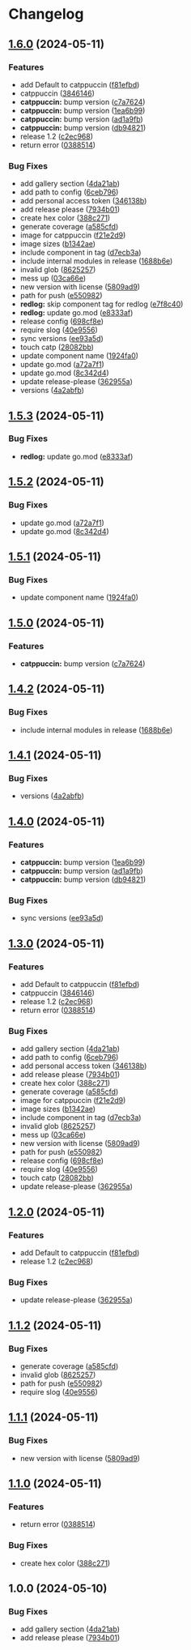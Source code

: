 # Changelog

## [1.6.0](https://github.com/op/redlog/compare/v1.5.3...v1.6.0) (2024-05-11)


### Features

* add Default to catppuccin ([f81efbd](https://github.com/op/redlog/commit/f81efbd724619282fcd455effca400a84efaee56))
* catppuccin ([3846146](https://github.com/op/redlog/commit/3846146cf6999c729d94fb6fdb20977580e7e78d))
* **catppuccin:** bump version ([c7a7624](https://github.com/op/redlog/commit/c7a762495084e498b6178145cbec3fd83cac02a5))
* **catppuccin:** bump version ([1ea6b99](https://github.com/op/redlog/commit/1ea6b9970bad6608fe1814b0507d3c9de71f2adf))
* **catppuccin:** bump version ([ad1a9fb](https://github.com/op/redlog/commit/ad1a9fb6175fb72643119ffd2ccfdc72da028c33))
* **catppuccin:** bump version ([db94821](https://github.com/op/redlog/commit/db94821db4fc92b2682bdd8cccdfb8fb38db547a))
* release 1.2 ([c2ec968](https://github.com/op/redlog/commit/c2ec968c396cd5ed048b4a6621751cf519d6a561))
* return error ([0388514](https://github.com/op/redlog/commit/03885140e3ddb94f559e2aba703622e2d989efaa))


### Bug Fixes

* add gallery section ([4da21ab](https://github.com/op/redlog/commit/4da21abab8a64f20e500885d2d858782d96cbc61))
* add path to config ([6ceb796](https://github.com/op/redlog/commit/6ceb796b0d0b1b0f6bedca01e6b8b4c5f6240485))
* add personal access token ([346138b](https://github.com/op/redlog/commit/346138bc4eb5df54794f35bf34465b651bb6ffbc))
* add release please ([7934b01](https://github.com/op/redlog/commit/7934b011b954768c169fda251de95093483d7289))
* create hex color ([388c271](https://github.com/op/redlog/commit/388c271052e6fa7aa5d0d6ad40ec45ce93ada4b9))
* generate coverage ([a585cfd](https://github.com/op/redlog/commit/a585cfde8884cbc1360749b0755aa08260ffb0d0))
* image for catppuccin ([f21e2d9](https://github.com/op/redlog/commit/f21e2d9704defd7b0bfad2327e4dc8e7d25f15c0))
* image sizes ([b1342ae](https://github.com/op/redlog/commit/b1342ae199e3dbb15ba92ed5cf1a5ebcc6b75957))
* include component in tag ([d7ecb3a](https://github.com/op/redlog/commit/d7ecb3acd7c14b2d8cbcfce18102fa2865fe57ca))
* include internal modules in release ([1688b6e](https://github.com/op/redlog/commit/1688b6e97e5b3874d7d8ffb434dc181474eb0e6c))
* invalid glob ([8625257](https://github.com/op/redlog/commit/86252571bf8c1691dfe88f92d6b34914cc06530c))
* mess up ([03ca66e](https://github.com/op/redlog/commit/03ca66e74e61c251379664320ecb703f594f2783))
* new version with license ([5809ad9](https://github.com/op/redlog/commit/5809ad9718acacf5adb820c1f7776f391c9f5484))
* path for push ([e550982](https://github.com/op/redlog/commit/e5509822ea397565d6c5f8547f641c3eeb71bd2a))
* **redlog:** skip component tag for redlog ([e7f8c40](https://github.com/op/redlog/commit/e7f8c40ab04e84d8604d9a65e4682083f64f63bf))
* **redlog:** update go.mod ([e8333af](https://github.com/op/redlog/commit/e8333af4b9499d2070152d9ecfdf49737bd1bc15))
* release config ([698cf8e](https://github.com/op/redlog/commit/698cf8ee7601c5e6ad3c720c9df5d15031fac280))
* require slog ([40e9556](https://github.com/op/redlog/commit/40e9556112d52b3bf43804712ed3935a06c4ddac))
* sync versions ([ee93a5d](https://github.com/op/redlog/commit/ee93a5dc3dec3df7ce3fdf2aa1eb0da9f24fc914))
* touch catp ([28082bb](https://github.com/op/redlog/commit/28082bb605f8d380810045c4190323cab522b066))
* update component name ([1924fa0](https://github.com/op/redlog/commit/1924fa0fc335c3a4db340d0f2dddc436d64fcafb))
* update go.mod ([a72a7f1](https://github.com/op/redlog/commit/a72a7f1301cc873bffbb1bd606c39ead680e5eb7))
* update go.mod ([8c342d4](https://github.com/op/redlog/commit/8c342d4aefd050452266ef617ed04dffcb09095b))
* update release-please ([362955a](https://github.com/op/redlog/commit/362955a5395d7abd25bc4eeb16a11992a4f1fe71))
* versions ([4a2abfb](https://github.com/op/redlog/commit/4a2abfb8a2479d103f255e4cdb0a61be04b75e60))

## [1.5.3](https://github.com/op/redlog/compare/redlog/v1.5.2...redlog/v1.5.3) (2024-05-11)


### Bug Fixes

* **redlog:** update go.mod ([e8333af](https://github.com/op/redlog/commit/e8333af4b9499d2070152d9ecfdf49737bd1bc15))

## [1.5.2](https://github.com/op/redlog/compare/redlog/v1.5.1...redlog/v1.5.2) (2024-05-11)


### Bug Fixes

* update go.mod ([a72a7f1](https://github.com/op/redlog/commit/a72a7f1301cc873bffbb1bd606c39ead680e5eb7))
* update go.mod ([8c342d4](https://github.com/op/redlog/commit/8c342d4aefd050452266ef617ed04dffcb09095b))

## [1.5.1](https://github.com/op/redlog/compare/redlog/v1.5.0...redlog/v1.5.1) (2024-05-11)


### Bug Fixes

* update component name ([1924fa0](https://github.com/op/redlog/commit/1924fa0fc335c3a4db340d0f2dddc436d64fcafb))

## [1.5.0](https://github.com/op/redlog/compare/redlog-v1.4.2...redlog/v1.5.0) (2024-05-11)


### Features

* **catppuccin:** bump version ([c7a7624](https://github.com/op/redlog/commit/c7a762495084e498b6178145cbec3fd83cac02a5))

## [1.4.2](https://github.com/op/redlog/compare/redlog-v1.4.1...redlog-v1.4.2) (2024-05-11)


### Bug Fixes

* include internal modules in release ([1688b6e](https://github.com/op/redlog/commit/1688b6e97e5b3874d7d8ffb434dc181474eb0e6c))

## [1.4.1](https://github.com/op/redlog/compare/redlog-v1.4.0...redlog-v1.4.1) (2024-05-11)


### Bug Fixes

* versions ([4a2abfb](https://github.com/op/redlog/commit/4a2abfb8a2479d103f255e4cdb0a61be04b75e60))

## [1.4.0](https://github.com/op/redlog/compare/redlog-v1.3.0...redlog-v1.4.0) (2024-05-11)


### Features

* **catppuccin:** bump version ([1ea6b99](https://github.com/op/redlog/commit/1ea6b9970bad6608fe1814b0507d3c9de71f2adf))
* **catppuccin:** bump version ([ad1a9fb](https://github.com/op/redlog/commit/ad1a9fb6175fb72643119ffd2ccfdc72da028c33))
* **catppuccin:** bump version ([db94821](https://github.com/op/redlog/commit/db94821db4fc92b2682bdd8cccdfb8fb38db547a))


### Bug Fixes

* sync versions ([ee93a5d](https://github.com/op/redlog/commit/ee93a5dc3dec3df7ce3fdf2aa1eb0da9f24fc914))

## [1.3.0](https://github.com/op/redlog/compare/redlog-v1.2.0...redlog-v1.3.0) (2024-05-11)


### Features

* add Default to catppuccin ([f81efbd](https://github.com/op/redlog/commit/f81efbd724619282fcd455effca400a84efaee56))
* catppuccin ([3846146](https://github.com/op/redlog/commit/3846146cf6999c729d94fb6fdb20977580e7e78d))
* release 1.2 ([c2ec968](https://github.com/op/redlog/commit/c2ec968c396cd5ed048b4a6621751cf519d6a561))
* return error ([0388514](https://github.com/op/redlog/commit/03885140e3ddb94f559e2aba703622e2d989efaa))


### Bug Fixes

* add gallery section ([4da21ab](https://github.com/op/redlog/commit/4da21abab8a64f20e500885d2d858782d96cbc61))
* add path to config ([6ceb796](https://github.com/op/redlog/commit/6ceb796b0d0b1b0f6bedca01e6b8b4c5f6240485))
* add personal access token ([346138b](https://github.com/op/redlog/commit/346138bc4eb5df54794f35bf34465b651bb6ffbc))
* add release please ([7934b01](https://github.com/op/redlog/commit/7934b011b954768c169fda251de95093483d7289))
* create hex color ([388c271](https://github.com/op/redlog/commit/388c271052e6fa7aa5d0d6ad40ec45ce93ada4b9))
* generate coverage ([a585cfd](https://github.com/op/redlog/commit/a585cfde8884cbc1360749b0755aa08260ffb0d0))
* image for catppuccin ([f21e2d9](https://github.com/op/redlog/commit/f21e2d9704defd7b0bfad2327e4dc8e7d25f15c0))
* image sizes ([b1342ae](https://github.com/op/redlog/commit/b1342ae199e3dbb15ba92ed5cf1a5ebcc6b75957))
* include component in tag ([d7ecb3a](https://github.com/op/redlog/commit/d7ecb3acd7c14b2d8cbcfce18102fa2865fe57ca))
* invalid glob ([8625257](https://github.com/op/redlog/commit/86252571bf8c1691dfe88f92d6b34914cc06530c))
* mess up ([03ca66e](https://github.com/op/redlog/commit/03ca66e74e61c251379664320ecb703f594f2783))
* new version with license ([5809ad9](https://github.com/op/redlog/commit/5809ad9718acacf5adb820c1f7776f391c9f5484))
* path for push ([e550982](https://github.com/op/redlog/commit/e5509822ea397565d6c5f8547f641c3eeb71bd2a))
* release config ([698cf8e](https://github.com/op/redlog/commit/698cf8ee7601c5e6ad3c720c9df5d15031fac280))
* require slog ([40e9556](https://github.com/op/redlog/commit/40e9556112d52b3bf43804712ed3935a06c4ddac))
* touch catp ([28082bb](https://github.com/op/redlog/commit/28082bb605f8d380810045c4190323cab522b066))
* update release-please ([362955a](https://github.com/op/redlog/commit/362955a5395d7abd25bc4eeb16a11992a4f1fe71))

## [1.2.0](https://github.com/op/redlog/compare/v1.1.2...v1.2.0) (2024-05-11)


### Features

* add Default to catppuccin ([f81efbd](https://github.com/op/redlog/commit/f81efbd724619282fcd455effca400a84efaee56))
* release 1.2 ([c2ec968](https://github.com/op/redlog/commit/c2ec968c396cd5ed048b4a6621751cf519d6a561))


### Bug Fixes

* update release-please ([362955a](https://github.com/op/redlog/commit/362955a5395d7abd25bc4eeb16a11992a4f1fe71))

## [1.1.2](https://github.com/op/redlog/compare/v1.1.1...v1.1.2) (2024-05-11)


### Bug Fixes

* generate coverage ([a585cfd](https://github.com/op/redlog/commit/a585cfde8884cbc1360749b0755aa08260ffb0d0))
* invalid glob ([8625257](https://github.com/op/redlog/commit/86252571bf8c1691dfe88f92d6b34914cc06530c))
* path for push ([e550982](https://github.com/op/redlog/commit/e5509822ea397565d6c5f8547f641c3eeb71bd2a))
* require slog ([40e9556](https://github.com/op/redlog/commit/40e9556112d52b3bf43804712ed3935a06c4ddac))

## [1.1.1](https://github.com/op/redlog/compare/v1.1.0...v1.1.1) (2024-05-11)


### Bug Fixes

* new version with license ([5809ad9](https://github.com/op/redlog/commit/5809ad9718acacf5adb820c1f7776f391c9f5484))

## [1.1.0](https://github.com/op/redlog/compare/v1.0.0...v1.1.0) (2024-05-11)


### Features

* return error ([0388514](https://github.com/op/redlog/commit/03885140e3ddb94f559e2aba703622e2d989efaa))


### Bug Fixes

* create hex color ([388c271](https://github.com/op/redlog/commit/388c271052e6fa7aa5d0d6ad40ec45ce93ada4b9))

## 1.0.0 (2024-05-10)


### Bug Fixes

* add gallery section ([4da21ab](https://github.com/op/redlog/commit/4da21abab8a64f20e500885d2d858782d96cbc61))
* add release please ([7934b01](https://github.com/op/redlog/commit/7934b011b954768c169fda251de95093483d7289))

